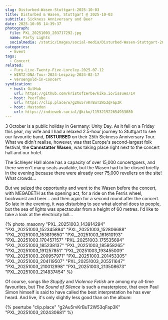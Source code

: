 ```yaml
---
slug: Disturbed-Wasen-Stuttgart-2025-10-03
title: Disturbed & Wasen, Stuttgart @ 2025-10-03
subtitle: Sickness Anniversary and Beer
date: 2025-10-05 14:39:37
photograph:
  file: PXL_20251003_203717292.jpg
  name: Party Lights
  socialmedia: /static/images/social-media/Disturbed-Wasen-Stuttgart-2025-10-03.jpg
categories:
  - Event
tags:
  - Concert
related:
  - Fury-Live-Twenty-Five-Loreley-2025-07-12
  - WIRTZ-DNA-Tour-2024-Leipzig-2024-02-17
  - Versengold-in-Concert
syndication:
  - host: GitHub
    url: https://github.com/kristofzerbe/kiko.io/issues/14
  - host: PeerTube
    url: https://clip.place/w/g2Au5rvKrBuT2W53qFap3K
  - host: Mastodon
    url: https://indieweb.social/@kiko/115321922654933080
---
```


3 October is a public holiday in Germany: Unity Day. As it fell on a Friday this year, my wife and I had a relaxed 2.5-hour journey to Stuttgart to see our favourite band, **DISTURBED** on their 25th Sickness Anniversary Tour. What we didn't realise, however, was that Europe's second-largest folk festival, the **Cannstatter Wasen**, was taking place right next to the concert hall and our hotel. 

The Schleyer Hall alone has a capacity of over 15,000 concertgoers, and there weren't many seats available, but the Wasen had to be closed briefly in the evening because there were already over 75,000 revellers on the site! What crowds...

But we seized the opportunity and went to the Wasen before the concert, with MEGADETH as the opening act, for a ride on the Ferris wheel, bockwurst and beer... and then again for a second round after the concert. So late in the evening, it was disturbing to see what alcohol does to people, but the sea of lights was spectacular from a height of 60 metres. I'd like to take a look at the electricity bill...

<!-- more -->

{% photo_masonry
  "PXL_20251003_143914294"
  "PXL_20251003_152345894"
  "PXL_20251003_152806688"
  "PXL_20251003_153819650"
  "PXL_20251003_161610193"
  "PXL_20251003_170457157"
  "PXL_20251003_175535694"
  "PXL_20251003_185238137"
  "PXL_20251003_185958265"
  "PXL_20251003_191257851"
  "PXL_20251003_193455009"
  "PXL_20251003_200957971"
  "PXL_20251003_201453305"
  "PXL_20251003_204119507"
  "PXL_20251003_205511647"
  "PXL_20251003_210012998"
  "PXL_20251003_213508673"
  "PXL_20251003_214837454"
%}

Of course, songs like *Stupify* and *Violence Fetish* are among my all-time favourites, but *The Sound of Silence* is such a masterpiece, that even Paul Simon himself is said to have called the best interpretation he has ever heard. And live, it's only slightly less good than on the album:

{% peertube "clip.place" "g2Au5rvKrBuT2W53qFap3K" "PXL_20251003_202430681" %}
